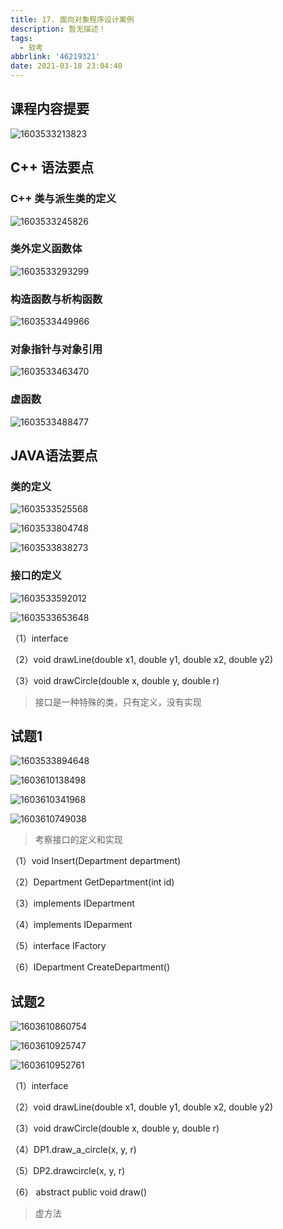 ```yaml
---
title: 17. 面向对象程序设计案例
description: 暂无描述！
tags:
  - 软考
abbrlink: '46219321'
date: 2021-03-18 23:04:40
---
```




## 课程内容提要

![1603533213823](http://blog.cdn.ionluo.cn/blog/1603533213823.png)



## C++ 语法要点

### C++ 类与派生类的定义

![1603533245826](http://blog.cdn.ionluo.cn/blog/1603533245826.png)

### 类外定义函数体

![1603533293299](http://blog.cdn.ionluo.cn/blog/1603533293299.png)

### 构造函数与析构函数

![1603533449966](http://blog.cdn.ionluo.cn/blog/1603533449966.png)

### 对象指针与对象引用

![1603533463470](http://blog.cdn.ionluo.cn/blog/1603533463470.png)

### 虚函数

![1603533488477](http://blog.cdn.ionluo.cn/blog/1603533488477.png)



## JAVA语法要点

### 类的定义

![1603533525568](http://blog.cdn.ionluo.cn/blog/1603533525568.png)

![1603533804748](http://blog.cdn.ionluo.cn/blog/1603533804748.png)

![1603533838273](http://blog.cdn.ionluo.cn/blog/1603533838273.png)

### 接口的定义

![1603533592012](http://blog.cdn.ionluo.cn/blog/1603533592012.png)

![1603533653648](http://blog.cdn.ionluo.cn/blog/1603533653648.png)

（1）interface

（2）void drawLine(double x1, double y1, double x2, double y2)

（3）void drawCircle(double x, double y, double r)

> 接口是一种特殊的类，只有定义，没有实现





## 试题1

![1603533894648](http://blog.cdn.ionluo.cn/blog/1603533894648.png)

![1603610138498](http://blog.cdn.ionluo.cn/blog/1603610138498.png)

![1603610341968](http://blog.cdn.ionluo.cn/blog/1603610341968.png)

![1603610749038](http://blog.cdn.ionluo.cn/blog/1603610749038.png)



> 考察接口的定义和实现

（1）void Insert(Department department)

（2）Department GetDepartment(int id)

（3）implements IDepartment

（4）implements IDeparment

（5）interface IFactory

（6）IDepartment CreateDepartment()





## 试题2

![1603610860754](http://blog.cdn.ionluo.cn/blog/1603610860754.png)

![1603610925747](http://blog.cdn.ionluo.cn/blog/1603610925747.png)

![1603610952761](http://blog.cdn.ionluo.cn/blog/1603610952761.png)





（1）interface

（2）void drawLine(double x1, double y1, double x2, double y2)

（3）void drawCircle(double x, double y, double r)

（4）DP1.draw_a_circle(x, y, r)

（5）DP2.drawcircle(x, y, r)

（6） abstract public void draw()

> 虚方法


